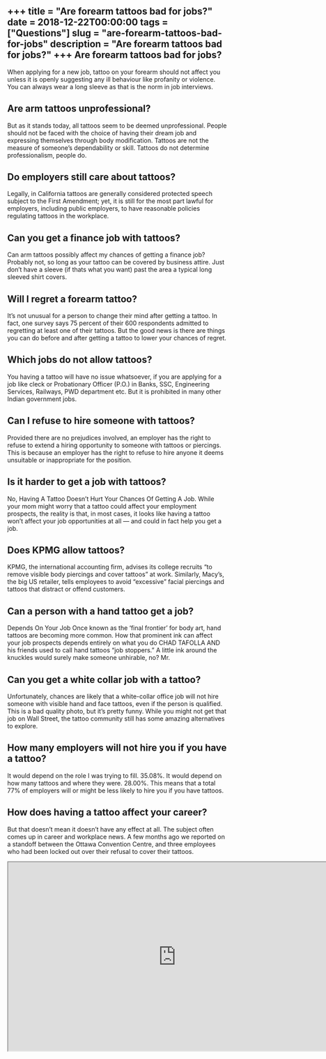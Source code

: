 +++
title = "Are forearm tattoos bad for jobs?"
date = 2018-12-22T00:00:00
tags = ["Questions"]
slug = "are-forearm-tattoos-bad-for-jobs"
description = "Are forearm tattoos bad for jobs?"
+++
Are forearm tattoos bad for jobs?
---------------------------------

When applying for a new job, tattoo on your forearm should not affect you unless it is openly suggesting any ill behaviour like profanity or violence. You can always wear a long sleeve as that is the norm in job interviews.

Are arm tattoos unprofessional?
-------------------------------

But as it stands today, all tattoos seem to be deemed unprofessional. People should not be faced with the choice of having their dream job and expressing themselves through body modification. Tattoos are not the measure of someone’s dependability or skill. Tattoos do not determine professionalism, people do.

Do employers still care about tattoos?
--------------------------------------

Legally, in California tattoos are generally considered protected speech subject to the First Amendment; yet, it is still for the most part lawful for employers, including public employers, to have reasonable policies regulating tattoos in the workplace.

Can you get a finance job with tattoos?
---------------------------------------

Can arm tattoos possibly affect my chances of getting a finance job? Probably not, so long as your tattoo can be covered by business attire. Just don’t have a sleeve (if thats what you want) past the area a typical long sleeved shirt covers.

Will I regret a forearm tattoo?
-------------------------------

It’s not unusual for a person to change their mind after getting a tattoo. In fact, one survey says 75 percent of their 600 respondents admitted to regretting at least one of their tattoos. But the good news is there are things you can do before and after getting a tattoo to lower your chances of regret.

Which jobs do not allow tattoos?
--------------------------------

You having a tattoo will have no issue whatsoever, if you are applying for a job like cleck or Probationary Officer (P.O.) in Banks, SSC, Engineering Services, Railways, PWD department etc. But it is prohibited in many other Indian government jobs.

Can I refuse to hire someone with tattoos?
------------------------------------------

Provided there are no prejudices involved, an employer has the right to refuse to extend a hiring opportunity to someone with tattoos or piercings. This is because an employer has the right to refuse to hire anyone it deems unsuitable or inappropriate for the position.

Is it harder to get a job with tattoos?
---------------------------------------

No, Having A Tattoo Doesn’t Hurt Your Chances Of Getting A Job. While your mom might worry that a tattoo could affect your employment prospects, the reality is that, in most cases, it looks like having a tattoo won’t affect your job opportunities at all — and could in fact help you get a job.

Does KPMG allow tattoos?
------------------------

KPMG, the international accounting firm, advises its college recruits “to remove visible body piercings and cover tattoos” at work. Similarly, Macy’s, the big US retailer, tells employees to avoid “excessive” facial piercings and tattoos that distract or offend customers.

Can a person with a hand tattoo get a job?
------------------------------------------

Depends On Your Job Once known as the ‘final frontier’ for body art, hand tattoos are becoming more common. How that prominent ink can affect your job prospects depends entirely on what you do CHAD TAFOLLA AND his friends used to call hand tattoos “job stoppers.” A little ink around the knuckles would surely make someone unhirable, no? Mr.

Can you get a white collar job with a tattoo?
---------------------------------------------

Unfortunately, chances are likely that a white-collar office job will not hire someone with visible hand and face tattoos, even if the person is qualified. This is a bad quality photo, but it’s pretty funny. While you might not get that job on Wall Street, the tattoo community still has some amazing alternatives to explore.

How many employers will not hire you if you have a tattoo?
----------------------------------------------------------

It would depend on the role I was trying to fill. 35.08%. It would depend on how many tattoos and where they were. 28.00%. This means that a total 77% of employers will or might be less likely to hire you if you have tattoos.

How does having a tattoo affect your career?
--------------------------------------------

But that doesn’t mean it doesn’t have any effect at all. The subject often comes up in career and workplace news. A few months ago we reported on a standoff between the Ottawa Convention Centre, and three employees who had been locked out over their refusal to cover their tattoos.

<iframe allow="accelerometer; autoplay; clipboard-write; encrypted-media; gyroscope; picture-in-picture" allowfullscreen="" class="__youtube_prefs__  epyt-is-override  no-lazyload" data-no-lazy="1" data-origheight="433" data-origwidth="770" data-skipgform_ajax_framebjll="" height="433" id="_ytid_45118" loading="lazy" src="https://www.youtube.com/embed/F1YQkNsHL_0?enablejsapi=1&autoplay=0&cc_load_policy=0&cc_lang_pref=&iv_load_policy=1&loop=0&modestbranding=0&rel=1&fs=1&playsinline=0&autohide=2&theme=dark&color=red&controls=1&" title="YouTube player" width="770"></iframe>